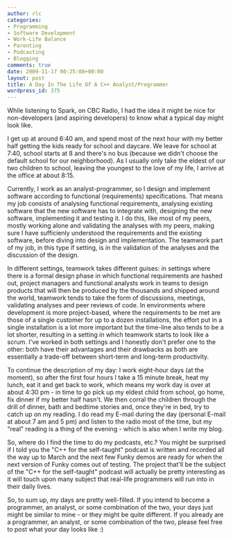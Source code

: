 ```yaml
---
author: rlc
categories:
- Programming
- Software Development
- Work-Life Balance
- Parenting
- Podcasting
- Blogging
comments: true
date: 2009-11-17 00:25:08+00:00
layout: post
title: A Day In The Life Of A C++ Analyst/Programmer
wordpress_id: 375
---
```


While listening to Spark, on CBC Radio, I had the idea it might be nice for non-developers (and aspiring developers) to know what a typical day might look like.

<!--more-->

I get up at around 6:40 am, and spend most of the next hour with my better half getting the kids ready for school and daycare. We leave for school at 7:40, school starts at 8 and there's no bus (because we didn't choose the default school for our neighborhood). As I usually only take the eldest of our two children to school, leaving the youngest to the love of my life, I arrive at the office at about 8:15.

Currently, I work as an analyst-programmer, so I design and implement software according to functional (requirements) specifications. That means my job consists of analysing functional requirements, analysing existing software that the new software has to integrate with, designing the new software, implementing it and testing it. I do this, like most of my peers, mostly working alone and validating the analyses with my peers, making sure I have sufficienly understood the requirements and the existing software, before diving into design and implementation. The teamwork part of my job, in this type if setting, is in the validation of the analyses and the discussion of the design.

In different settings, teamwork takes different guises: in settings where there is a formal design phase in which functional requirements are hashed out, project managers and functional analysts work in teams to design products that will then be produced by the thousands and shipped around the world, teamwork tends to take the form of discussions, meetings, validating analyses and peer reviews of code. In environments where development is more project-based, where the requirements to be met are those of a single customer for up to a dozen installations, the effort put in a single installation is a lot more important but the time-line also tends to be a lot shorter, resulting in a setting in which teamwork starts to look like a scrum. I've worked in both settings and I honestly don't prefer one to the other: both have their advantages and their drawbacks as both are essentially a trade-off between short-term and long-term productivity.

To continue the description of my day: I work eight-hour days (at the moment), so after the first four hours I take a 15 minute break, heat my lunch, eat it and get back to work, which means my work day is over at about 4:30 pm - in time to go pick up my eldest child from school, go home, fix dinner if my better half hasn't. We then corral the children through the drill of dinner, bath and bedtime stories and, once they're in bed, try to catch up on my reading. I do read my E-mail during the day (personal E-mail at about 7 am and 5 pm) and listen to the radio most of the time, but my "real" reading is a thing of the evening - which is also when I write my blog.

So, where do I find the time to do my podcasts, etc.? You might be surprised if I told you the "C++ for the self-taught" podcast is written and recorded all the way up to March and the next few Funky demos are ready for when the next version of Funky comes out of testing. The project that'll be the subject of the "C++ for the self-taught" podcast will actually be pretty interesting as it will touch upon many subject that real-life programmers will run into in their daily lives.

So, to sum up, my days are pretty well-filled. If you intend to become a programmer, an analyst, or some combination of the two, your days just might be similar to mine - or they might be quite different. If you already are a programmer, an analyst, or some combination of the two, please feel free to post what your day looks like :)